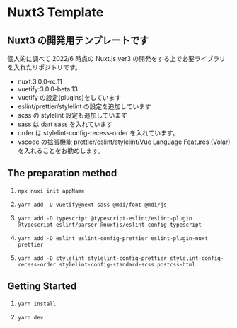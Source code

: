 # Nuxt3 Template

## Nuxt3 の開発用テンプレートです

個人的に調べて 2022/6 時点の Nuxt.js ver3 の開発をする上で必要ライブラリを入れたリポジトリです。

- nuxt:3.0.0-rc.11
- vuetify:3.0.0-beta.13
- vuetify の設定(plugins)をしています
- eslint/prettier/stylelint の設定を追加しています
- scss の stylelint 設定も追加しています
- sass は dart sass を入れています
- order は stylelint-config-recess-order を入れています。
- vscode の拡張機能 prettier/eslint/stylelint/Vue Language Features (Volar) を入れることをお勧めします。

## The preparation method

1. `npx nuxi init appName`<br>

2. `yarn add -D vuetify@next sass @mdi/font @mdi/js`<br>

3. `yarn add -D typescript @typescript-eslint/eslint-plugin @typescript-eslint/parser @nuxtjs/eslint-config-typescript`<br>

4. `yarn add -D eslint eslint-config-prettier eslint-plugin-nuxt prettier`<br>

5. `yarn add -D stylelint stylelint-config-prettier stylelint-config-recess-order stylelint-config-standard-scss postcss-html`<br>

## Getting Started

1. `yarn install`

2. `yarn dev`

